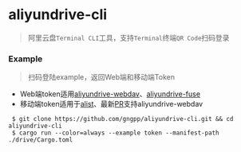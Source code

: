 # aliyundrive-cli

> 阿里云盘`Terminal CLI`工具，支持`Terminal`终端`QR Code`扫码登录

### Example
> 扫码登陆example，返回Web端和移动端Token
- Web端token适用[aliyundrive-webdav](https://github.com/messense/aliyundrive-webdav)、[aliyundrive-fuse](https://github.com/messense/aliyundrive-fuse)
- 移动端token适用于[alist](https://github.com/Xhofe/alist)、最新[PR](https://github.com/messense/aliyundrive-webdav/pull/445)支持aliyundrive-webdav
```shell
 $ git clone https://github.com/gngpp/aliyundrive-cli.git && cd aliyundrive-cli
 $ cargo run --color=always --example token --manifest-path ./drive/Cargo.toml   
```
